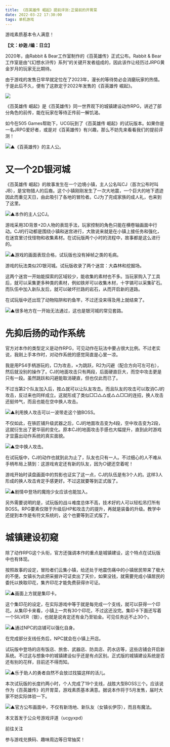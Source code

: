 ```yaml
---
title: 《百英雄传 崛起》提前评测:正餐前的开胃菜
date: 2022-03-22 17:30:00
tags: 单机游戏
---
```

<!-- more -->游戏素质基本令人满意！

 **【文：纱迦 /编：日立】**

2020年，由Rabbit & Bear工作室制作的《百英雄传》正式公布。Rabbit &
Bear工作室是由“《幻想水浒传》系列”的关键开发者组成的，因此该作让经历过JRPG黄金岁月的玩家无比期待。

由于游戏的发售日早早就定位在了2023年，漫长的等待势必会消磨玩家的热情。于是此后不久，便有了这款定于2022年发售的《百英雄传 崛起》。

![](//i0.hdslb.com/bfs/article/60e200f6d9da1bbd94632902a530aedf7569fa20.jpg)

《百英雄传 崛起》是《百英雄传》同一世界观下的城镇建设动作RPG，讲述了部分角色的前传，能在玩家在等待正传前一解饥渴。

如今在505 Games帮助下，UCG玩到了《百英雄传
崛起》的试玩版本。如果你是一名JRPG爱好者，或是对《百英雄传》有兴趣，那么不妨先来看看我们的提前评测！

![](//i0.hdslb.com/bfs/article/edc0d1b0e1067497c432583b2caf193c12a183c6.jpg)▲《百英雄传》的主人公。

# 又一个2D银河城  

《百英雄传
崛起》的故事发生在一个边境小镇，主人公名叫CJ（首次公布时叫JB），是宝物猎人的后裔。这个小镇刚刚发生了一次大地震，一个巨大的地下遗迹因此而重见天日，由此吸引了各地的冒险者。CJ为了完成家族的成人礼，也来到了这里。

![](//i0.hdslb.com/bfs/article/196876a0a07721e067367a7d01bd44fa4e41e0ec.jpg)▲本作的主人公CJ。

游戏采用3D背景+2D人物的表现手法，玩家控制的角色只能在横卷轴画面中行动。CJ的行动都是围绕小镇和迷宫进行，大致说来就是在小镇上接任务和强化，在迷宫里讨伐怪物和收集素材。在试玩版两个小时的流程中，故事都是这么进行的。

![](//i0.hdslb.com/bfs/article/0aa080db1e24f47c67ec17a33e9ea6e861a9a8be.jpg)▲游戏的画面表现合格，试玩版也没有掉帧之类的毛病。

游戏的玩法类似2D银河城。试玩版收录了两个迷宫：大森林和挖掘场。

这两个迷宫一开始能探索的区域较少，能收集的素材也不多。当玩家购入了工具后，就可以采集更多种类的素材，例如铁斧可以收集木材，十字镐可以采集矿石。而队伍中加入新队友后，就可以破坏拦路的岩石，从而开启新的道路。

在试玩版中还出现了动物陷阱和钓鱼竿，不过还没来得及用上就结束了。

![](//i0.hdslb.com/bfs/article/6019513c528f519e51e463404e5634122e45c03c.jpg)▲很多地方在一开始无法通过，这也是银河城的常见套路。

# 先抑后扬的动作系统  

官方对本作的类型定义是动作RPG，可见动作在玩法中要占很大比例。不过老实说，我刚上手本作时，对动作系统的感觉简直是心里一凉。

我是用PS4手柄游玩的，□为攻击，×为跳跃，R2为闪避（配合方向可左可右），然后就没别的操作了。CJ的地面攻击只有两段，后面硬直巨大，而空中攻击更是只有一段。虽然跳跃和闪避能取消硬直，但也仅此而已了。

不过当第2个队友加入后，按△就可以让队友攻击。而且队友的攻击可以取消CJ的攻击，反过来也同样成立。这就形成了类似□□△△或△△□□的连招，换人攻击还挺帅气，而且也能在空中换人攻击。

![](//i0.hdslb.com/bfs/article/a5c5415b8e256c9583349e7bf5f37b2eedf38f2a.jpg)▲利用换人攻击可以一波带走这个狼BOSS。

不仅如此，在铁匠铺升级武器之后，CJ的地面攻击变为4段，空中攻击变为2段，这就衍生出了更华丽的变化。原本CJ的地面攻击手感也大幅提升，直到此时游戏才显露出动作系统的真实面貌。

![](//i0.hdslb.com/bfs/article/ce270579a375473cf354b3d7e799d8df7026a573.jpg)▲空中换人攻击。

在试玩版中，CJ的动作也就到此为止了，队友也只有一人。不过细心的人不难从手柄布局上猜到：这游戏肯定还有新的队友，因为○键还空着呢！

游戏开始时读盘画面中的剪影也证实了这一点，CJ的队伍是有3个人的。这样3人形成的换人攻击肯定手感更好。不过这就要等到正式版了。

![](//i0.hdslb.com/bfs/article/6f39726df967beaeba38e50b86f9e367c520c511.jpg)▲剧情中登场的魔炮少女应该也能加入。

另外需要说明的是，试玩版的战斗难度总体不高，技术好的人可以轻松吊打所有BOSS。RPG要素仅限于升级后HP和攻击力的提升，再就是装备的升级。教学中还提到本作是有符文系统的，这个也要等到正式版了。

# 城镇建设初窥

除了动作RPG这个头衔，官方还强调本作的重点是城镇建设，这个特点在试玩版中也有体现。

按照故事的设定，冒险者们云集小镇，给还处于地震伤痛中的小镇居民带来了极大的不便。女镇长为此把采掘许可证卖出了天价，如果没钱，就需要完成小镇居民的委托以换取印花，集齐印花才能免费获得许可证。

![](//i0.hdslb.com/bfs/article/6f1a1ea50065bd3627cddbb33f5687ec791d892e.jpg)▲画面上方就是集印卡。

这个集印花的设定，在实际游戏中等于就是每完成一个支线，就可以获得一个印花。从集印卡来看，小镇上一共有30个印花，不过这还没完。集印卡下面还写着一个SILVER（银），也就是说肯定还有金乃至铂金。可见任务远不止30个。

![](//i0.hdslb.com/bfs/article/803b20bd45e18e4ce41bc7a22a5f3734fb620289.jpg)▲通过NPC的店铺可以强化自身。

在完成部分支线任务后，NPC就会在小镇上开店。

试玩版中登场的店有饭店、旅舍、武器店、防具店、药水店等，这些店铺会开启新系统。不过这与想象中的城镇建设似乎还是有点区别。正式版的城镇建设系统是否还有别的花样，目前还不得而知。

![](//i0.hdslb.com/bfs/article/af4d1a960eb561e4f5520d5ad31686370d0580dc.jpg)▲乐于助人的勇者自然不会放过找猫这样的活儿。

本次试玩版的长度约两小时，个人完成了19个支线，战胜大型BOSS三个。应该说作为《百英雄传》的开胃菜，游戏素质基本满意。据说本作将于5月发售，届时大家不妨实际体验一下。

![](//i0.hdslb.com/bfs/article/3f39789367a1330d1590d34f9d06300702a6e5dc.jpg)▲官方公布画面中，不仅有新场地、新队友（女镇长伊莎），而且有魔法。

本文首发于公众号游戏评道（ucgyxpd）

前往关注

参与游戏兑换码、趣味周边等日常抽奖！

  

